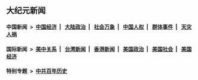 ## 大纪元新闻

#### 中国新闻 &nbsp;>&nbsp; [中国经济](indexes/ncid283/README.md?11101245) &nbsp;| &nbsp; [大陆政治](indexes/ncid277/README.md?11101245) &nbsp;| &nbsp; [社会万象](indexes/ncid282/README.md?11101245) &nbsp;| &nbsp; [中国人权](indexes/ncid278/README.md?11101245) &nbsp;| &nbsp; [群体事件](indexes/ncid279/README.md?11101245) &nbsp;| &nbsp; [天灾人祸](indexes/ncid280/README.md?11101245)

#### 国际新闻 &nbsp;>&nbsp; [美中关系](indexes/nf1412576/README.md?11101245) &nbsp;| &nbsp; [台湾新闻](indexes/ncid1349361/README.md?11101245) &nbsp;| &nbsp; [香港新闻](indexes/ncid1349362/README.md?11101245) &nbsp;| &nbsp; [美国政治](indexes/ncid1078159/README.md?11101245) &nbsp;| &nbsp; [美国社会](indexes/ncid1078160/README.md?11101245) &nbsp;| &nbsp; [美国经济](indexes/ncid1078158/README.md?11101245)

#### 特别专题 &nbsp;>&nbsp; [中共百年历史](https://github.com/epoch-news/epoch-special/blob/master/README.md?11101245)  
